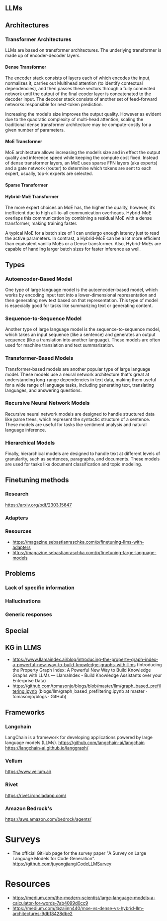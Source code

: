 ## LLMs


## Architectures

### Transformer Architectures
LLMs are based on transformer architectures. The underlying transformer is made up of encoder-decoder layers. 


#### Dense Transformer
The encoder stack consists of layers each of which encodes the input, normalizes it, carries out Multihead attention (to identify contextual dependencies), and then passes these vectors through a fully connected network until the output of the final ecoder layer is concatenated to the decoder input. The decoder stack consists of another set of feed-forward networks responsible for next-token prediction.

Increasing the model’s size improves the output quality. However as evident due to the quadratic complexity of multi-head attention, scaling the traditional dense transformer architecture may be compute-costly for a given number of parameters.

#### MoE Transformer
MoE architecture allows increasing the model’s size and in effect the output quality and inference speed while keeping the compute cost fixed. Instead of dense transformer layers, an MoE uses sparse FFN layers (aka experts) and a gate network (router) to determine which tokens are sent to each expert, usually, top-k experts are selected.

#### Sparse Transformer


#### Hybrid-MoE Transformer

The more expert choices an MoE has, the higher the quality, however, it’s inefficient due to high all-to-all communication overheads. Hybrid-MoE overlaps this communication by combining a residual MoE with a dense transformer, making training faster.

A typical MoE for a batch size of 1 can undergo enough latency just to read the active parameters. In contrast, a Hybrid-MoE can be a lot more efficient than equivalent vanilla MoEs or a Dense transformer. Also, Hybrid-MoEs are capable of handling larger batch sizes for faster inference as well.

## Types

### Autoencoder-Based Model
One type of large language model is the autoencoder-based model, which works by encoding input text into a lower-dimensional representation and then generating new text based on that representation. This type of model is especially good for tasks like summarizing text or generating content.

### Sequence-to-Sequence Model
Another type of large language model is the sequence-to-sequence model, which takes an input sequence (like a sentence) and generates an output sequence (like a translation into another language). These models are often used for machine translation and text summarization.

### Transformer-Based Models
Transformer-based models are another popular type of large language model. These models use a neural network architecture that's great at understanding long-range dependencies in text data, making them useful for a wide range of language tasks, including generating text, translating languages, and answering questions.

### Recursive Neural Network Models
Recursive neural network models are designed to handle structured data like parse trees, which represent the syntactic structure of a sentence. These models are useful for tasks like sentiment analysis and natural language inference.

### Hierarchical Models
Finally, hierarchical models are designed to handle text at different levels of granularity, such as sentences, paragraphs, and documents. These models are used for tasks like document classification and topic modeling.



## Finetuning methods

### Research
https://arxiv.org/pdf/2303.15647


### Adapters

### Resources
- https://magazine.sebastianraschka.com/p/finetuning-llms-with-adapters
- https://magazine.sebastianraschka.com/p/finetuning-large-language-models

## Problems

### Lack of specific information

### Hallucinations

### Generic responses


## Special
## KG in LLMS
- https://www.llamaindex.ai/blog/introducing-the-property-graph-index-a-powerful-new-way-to-build-knowledge-graphs-with-llms (Introducing the Property Graph Index: A Powerful New Way to Build Knowledge Graphs with LLMs — LlamaIndex - Build Knowledge Assistants over your Enterprise Data)
- https://github.com/tomasonjo/blogs/blob/master/llm/graph_based_prefiltering.ipynb (blogs/llm/graph_based_prefiltering.ipynb at master · tomasonjo/blogs · GitHub)

## Frameworks

### Langchain
LangChain is a framework for developing applications powered by large language models (LLMs).
https://github.com/langchain-ai/langchain
https://langchain-ai.github.io/langgraph/

### Vellum
https://www.vellum.ai/

### Rivet
https://rivet.ironcladapp.com/

### Amazon Bedrock's
https://aws.amazon.com/bedrock/agents/

# Surveys
- The official GitHub page for the survey paper "A Survey on Large Language Models for Code Generation". https://github.com/juyongjiang/CodeLLMSurvey


# Resources
- https://medium.com/the-modern-scientist/large-language-models-a-calculator-for-words-7ab4099d0cc9
- https://medium.com/@zaiinn440/moe-vs-dense-vs-hybrid-llm-architectures-9db18428dbe2